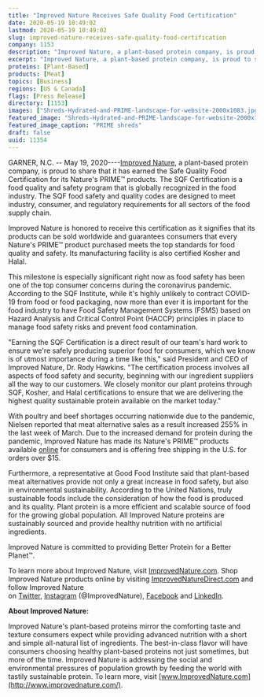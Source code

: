```yaml
---
title: "Improved Nature Receives Safe Quality Food Certification"
date: 2020-05-19 10:49:02
lastmod: 2020-05-19 10:49:02
slug: improved-nature-receives-safe-quality-food-certification
company: 1153
description: "Improved Nature, a plant-based protein company, is proud to share that it has earned the Safe Quality Food Certification for its Nature’s PRIME™ products."
excerpt: "Improved Nature, a plant-based protein company, is proud to share that it has earned the Safe Quality Food Certification for its Nature’s PRIME™ products."
proteins: [Plant-Based]
products: [Meat]
topics: [Business]
regions: [US & Canada]
flags: [Press Release]
directory: [1153]
images: ["Shreds-Hydrated-and-PRIME-landscape-for-website-2000x1083.jpg"]
featured_image: "Shreds-Hydrated-and-PRIME-landscape-for-website-2000x1083.jpg"
featured_image_caption: "PRIME shreds"
draft: false
uuid: 11354
---
```

GARNER, N.C. -- May 19, 2020----[Improved
Nature](https://improvednature.com/), a plant-based protein company, is
proud to share that it has earned the Safe Quality Food Certification
for its Nature's PRIME™ products. The SQF Certification is a food
quality and safety program that is globally recognized in the food
industry. The SQF food safety and quality codes are designed to meet
industry, consumer, and regulatory requirements for all sectors of the
food supply chain.

Improved Nature is honored to receive this certification as it signifies
that its products can be sold worldwide and guarantees consumers that
every Nature's PRIME™ product purchased meets the top standards for food
quality and safety. Its manufacturing facility is also certified Kosher
and Halal.

This milestone is especially significant right now as food safety has
been one of the top consumer concerns during the coronavirus pandemic.
According to the SQF Institute, while it's highly unlikely to contract
COVID-19 from food or food packaging, now more than ever it is important
for the food industry to have Food Safety Management Systems (FSMS)
based on Hazard Analysis and Critical Control Point (HACCP) principles
in place to manage food safety risks and prevent food contamination.

"Earning the SQF Certification is a direct result of our team's hard
work to ensure we're safely producing superior food for consumers, which
we know is of utmost importance during a time like this," said President
and CEO of Improved Nature, Dr. Rody Hawkins. "The certification process
involves all aspects of food safety and security, beginning with our
ingredient suppliers all the way to our customers. We closely monitor
our plant proteins through SQF, Kosher, and Halal certifications to
ensure that we are delivering the highest quality sustainable protein
available on the market today."

With poultry and beef shortages occurring nationwide due to the
pandemic, Nielsen reported that meat alternative sales as a result
increased 255% in the last week of March. Due to the increased demand
for protein during the pandemic, Improved Nature has made its Nature's
PRIME™ products
available [online](https://improvednaturedirect.com/) for consumers and
is offering free shipping in the U.S. for orders over \$15.

Furthermore, a representative at Good Food Institute said that
plant-based meat alternatives provide not only a great increase in food
safety, but also in environmental sustainability. According to the
United Nations, truly sustainable foods include the consideration of how
the food is produced and its quality. Plant protein is a more efficient
and scalable source of food for the growing global population. All
Improved Nature proteins are sustainably sourced and provide healthy
nutrition with no artificial ingredients.

Improved Nature is committed to providing Better Protein for a Better
Planet™.

To learn more about Improved Nature,
visit [ImprovedNature.com](https://improvednature.com/). Shop Improved
Nature products online by
visiting [ImprovedNatureDirect.com](http://www.improvednaturedirect.com/) and
follow Improved Nature
on [Twitter](https://twitter.com/ImprovedNature), [Instagram](https://www.instagram.com/improvednature/) (@ImprovedNature), [Facebook](https://www.facebook.com/ImprovedNature/) and [LinkedIn](https://www.linkedin.com/company/improved-nature/).

**About Improved Nature:**

Improved Nature's plant-based proteins mirror the comforting taste and
texture consumers expect while providing advanced nutrition with a short
and simple all-natural list of ingredients. The best-in-class flavor
will have consumers choosing healthy plant-based proteins not just
sometimes, but more of the time. Improved Nature is addressing the
social and environmental pressures of population growth by feeding the
world with tastily sustainable protein. To learn more,
visit [www.ImprovedNature.com](http://www.improvednature.com/).
